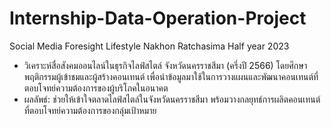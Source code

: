 # Internship-Data-Operation-Project
Social Media Foresight Lifestyle Nakhon Ratchasima Half year 2023

- วิเคราะห์สื่อสังคมออนไลน์ในธุรกิจไลฟ์สไตล์ จังหวัดนครราชสีมา (ครึ่งปี 2566) โดยศึกษาพฤติกรรมผู้เข้าชมและผู้สร้างคอนเทนต์ เพื่อนำข้อมูลมาใช้ในการวางแผนและพัฒนาคอนเทนต์ที่ตอบโจทย์ความต้องการของผู้บริโภคในอนาคต
- ผลลัพธ์: ช่วยให้เข้าใจตลาดไลฟ์สไตล์ในจังหวัดนครราชสีมา พร้อมวางกลยุทธ์การผลิตคอนเทนต์ที่ตอบโจทย์ความต้องการของกลุ่มเป้าหมาย

